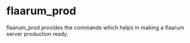 # flaarum_prod

flaarum_prod provides the commands which helps in making a flaarum server production ready.